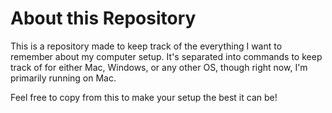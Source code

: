 # About this Repository

This is a repository made to keep track of the everything I want to remember
about my computer setup. It's separated into commands to keep track of for
either Mac, Windows, or any other OS, though right now, I'm primarily running on Mac.

Feel free to copy from this to make your setup the best it can be!

